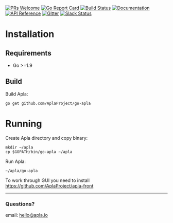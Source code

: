 [![PRs Welcome](https://img.shields.io/badge/PRs-welcome-brightgreen.svg?style=flat-square)](http://makeapullrequest.com)
[![Go Report Card](https://goreportcard.com/badge/github.com/AplaProject/go-apla)](https://goreportcard.com/report/github.com/AplaProject/go-apla) 
[![Build Status](https://travis-ci.org/AplaProject/go-apla.svg?branch=master)](https://travis-ci.org/AplaProject/go-apla) 
[![Documentation](https://img.shields.io/badge/docs-latest-brightgreen.svg?style=flat)](http://apla.readthedocs.io/en/latest/)
[![API Reference](
https://camo.githubusercontent.com/915b7be44ada53c290eb157634330494ebe3e30a/68747470733a2f2f676f646f632e6f72672f6769746875622e636f6d2f676f6c616e672f6764646f3f7374617475732e737667
)](https://godoc.org/github.com/AplaProject/go-apla)
[![Gitter](https://badges.gitter.im/Join%20Chat.svg)](https://gitter.im/go-apla?utm_source=badge&utm_medium=badge&utm_campaign=pr-badge)
[![Slack Status](https://slack.apla.io/badge.svg)](https://slack.apla.io)

# Installation

## Requirements

* Go >=1.9

## Build

Build Apla:
```
go get github.com/AplaProject/go-apla
```

# Running

Create Apla directory and copy binary:
```
mkdir ~/apla
cp $GOPATH/bin/go-apla ~/apla
```

Run Apla:
```
~/apla/go-apla
```

To work through GUI you need to install https://github.com/AplaProject/apla-front

----------


### Questions?
email: hello@apla.io
